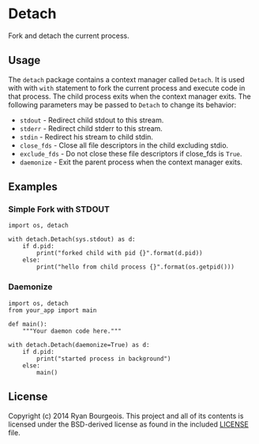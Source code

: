 Detach
======
Fork and detach the current process.

Usage
-----
The `detach` package contains a context manager called `Detach`. It is used
with with `with` statement to fork the current process and execute code in that
process. The child process exits when the context manager exits. The following
parameters may be passed to `Detach` to change its behavior:

* `stdout` - Redirect child stdout to this stream.
* `stderr` - Redirect child stderr to this stream.
* `stdin` - Redirect his stream to child stdin.
* `close_fds` - Close all file descriptors in the child excluding stdio.
* `exclude_fds` - Do not close these file descriptors if close_fds is `True`.
* `daemonize` - Exit the parent process when the context manager exits.

Examples
--------
### Simple Fork with STDOUT

    import os, detach

    with detach.Detach(sys.stdout) as d:
        if d.pid:
            print("forked child with pid {}".format(d.pid))
        else:
            print("hello from child process {}".format(os.getpid()))

### Daemonize 

    import os, detach
    from your_app import main

    def main():
        """Your daemon code here."""

    with detach.Detach(daemonize=True) as d:
        if d.pid:
            print("started process in background")
        else:
            main()

License
-------
Copyright (c) 2014 Ryan Bourgeois. This project and all of its contents is
licensed under the BSD-derived license as found in the included [LICENSE][1]
file.

[1]: https://github.com/bluedragonx/detach/blob/master/LICENSE "LICENSE"
